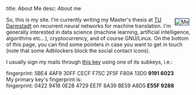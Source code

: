 title:  About Me
desc:   About me

<img src="/images/me.jpg" alt="Me" style="float: right; border:1px solid #021a40; margin: 5px;" />

So, this is my site. I'm currently writing my Master's thesis
at [TU Darmstadt](https://www.tu-darmstadt.de) on recurrent neural
networks for machine translation. I'm generally interested
in data science (machine learning, artificial intelligence, algorithms
etc...), cryptocurrency, and of course GNU/Linux. On the bottom of this page,
you can find some pointers in case you want to get in touch (note that some Adblockers block the social contact icons).

I usually sign my mails through [this key](http://pgp.mit.edu/pks/lookup?op=vindex&search=0xBE59A8D5E55F9288) using one of its subkeys, i.e.:
<div class="gpg">
	fingerprint: 5BE4 4AF9 30FF CECF F75C  2F5F F80A 13D0 <b>9191 6023</b>
</div>
My primary key's fingerprint is:
<div class="gpg">
	fingerprint: 0422 9418 0E28 4729 EE7F  8A39 BE59 A8D5 <b>E55F 9288</b>
</div>
